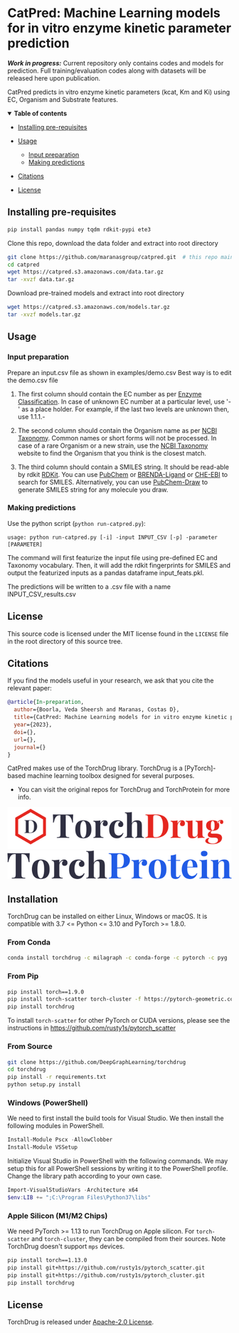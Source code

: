 # CatPred: Machine Learning models for in vitro enzyme kinetic parameter prediction

***Work in progress:*** Current repository only contains codes and models for prediction. Full training/evaluation codes along with datasets will be released here upon publication.

CatPred predicts in vitro enzyme kinetic parameters (kcat, Km and Ki) using EC, Organism and Substrate features. 

<details open><summary><b>Table of contents</b></summary>


- [Installing pre-requisites](#installation)
- [Usage](#usage)
  - [Input preparation](#preparation)
  - [Making predictions](#prediction)

- [Citations](#citations)
- [License](#license)
</details>

## Installing pre-requisites <a name="installation"></a>

```bash
pip install pandas numpy tqdm rdkit-pypi ete3
```
Clone this repo, download the data folder and extract into root directory 
```bash
git clone https://github.com/maranasgroup/catpred.git  # this repo main branch
cd catpred
wget https://catpred.s3.amazonaws.com/data.tar.gz
tar -xvzf data.tar.gz
```

Download pre-trained models and extract into root directory
```bash
wget https://catpred.s3.amazonaws.com/models.tar.gz
tar -xvzf models.tar.gz
```
## Usage <a name="usage"></a>

### Input preparation <a name="preparation"></a>

Prepare an input.csv file as shown in examples/demo.csv 
Best way is to edit the demo.csv file

1. The first column should contain the EC number as per [Enzyme Classification](https://iubmb.qmul.ac.uk/enzyme/). 
In case of unknown EC number at a particular level, use '-' as a place holder. For example, if the last two levels are unknown then, use 1.1.1.-

2. The second column should contain the Organism name as per [NCBI Taxonomy](https://www.ncbi.nlm.nih.gov/taxonomy). 
Common names or short forms will not be processed. In case of a rare Organism or a new strain, use the [NCBI Taxonomy](https://www.ncbi.nlm.nih.gov/taxonomy) website to find the Organism that you think is the closest match.

3. The third column should contain a SMILES string. It should be read-able by rdkit [RDKit](https://www.rdkit.org/). You can use [PubChem](https://pubchem.ncbi.nlm.nih.gov/) or [BRENDA-Ligand](https://www.brenda-enzymes.org/structure_search.php) or [CHE-EBI](https://www.ebi.ac.uk/chebi/) to search for SMILES. Alternatively, you can use [PubChem-Draw](https://pubchem.ncbi.nlm.nih.gov//edit3/index.html) to generate SMILES string for any molecule you draw.

### Making predictions <a name="prediction"></a>

Use the python script (`python run-catpred.py`):
```
usage: python run-catpred.py [-i] -input INPUT_CSV [-p] -parameter [PARAMETER]

```

The command will first featurize the input file using pre-defined EC and Taxonomy vocabulary. Then, it will add the rdkit fingerprints for SMILES and output the featurized inputs as a pandas dataframe input_feats.pkl. 

The predictions will be written to a .csv file with a name INPUT_CSV_results.csv

## License <a name="license"></a>

This source code is licensed under the MIT license found in the `LICENSE` file
in the root directory of this source tree.

## Citations <a name="citations"></a>

If you find the models useful in your research, we ask that you cite the relevant paper:

```bibtex
@article{In-preparation,
  author={Boorla, Veda Sheersh and Maranas, Costas D},
  title={CatPred: Machine Learning models for in vitro enzyme kinetic parameter prediction},
  year={2023},
  doi={},
  url={},
  journal={}
}
```
CatPred makes use of the TorchDrug library. TorchDrug is a [PyTorch]-based machine learning toolbox designed for several purposes.

- You can visit the original repos for TorchDrug and TorchProtein for more info.

[![TorchDrug](asset/torchdrug_logo_tight.svg)](https://torchdrug.ai/) [![TorchProtein](asset/torchprotein_logo_tight.svg)](https://torchprotein.ai/)

Installation
------------

TorchDrug can be installed on either Linux, Windows or macOS. It is compatible with
3.7 <= Python <= 3.10 and PyTorch >= 1.8.0.

### From Conda ###

```bash
conda install torchdrug -c milagraph -c conda-forge -c pytorch -c pyg
```

### From Pip ###

```bash
pip install torch==1.9.0
pip install torch-scatter torch-cluster -f https://pytorch-geometric.com/whl/torch-1.9.0+cu102.html
pip install torchdrug
```

To install `torch-scatter` for other PyTorch or CUDA versions, please see the
instructions in https://github.com/rusty1s/pytorch_scatter

### From Source ###

```bash
git clone https://github.com/DeepGraphLearning/torchdrug
cd torchdrug
pip install -r requirements.txt
python setup.py install
```

### Windows (PowerShell) ###

We need to first install the build tools for Visual Studio. We then install the
following modules in PowerShell.

```powershell
Install-Module Pscx -AllowClobber
Install-Module VSSetup
```

Initialize Visual Studio in PowerShell with the following commands. We may setup
this for all PowerShell sessions by writing it to the PowerShell profile. Change
the library path according to your own case.

```powershell
Import-VisualStudioVars -Architecture x64
$env:LIB += ";C:\Program Files\Python37\libs"
```

### Apple Silicon (M1/M2 Chips) ###

We need PyTorch >= 1.13 to run TorchDrug on Apple silicon. For `torch-scatter` and
`torch-cluster`, they can be compiled from their sources. Note TorchDrug doesn't
support `mps` devices.

```bash
pip install torch==1.13.0
pip install git+https://github.com/rusty1s/pytorch_scatter.git
pip install git+https://github.com/rusty1s/pytorch_cluster.git
pip install torchdrug
```

License
-------

TorchDrug is released under [Apache-2.0 License](LICENSE).
